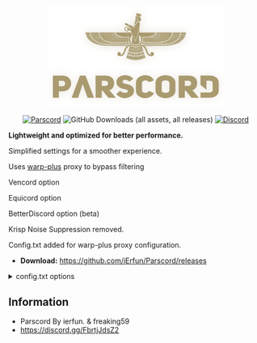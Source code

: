 <div align="center">

<a href="https://github.com/iErfun/Parscord"><img src="./assets/plogo.png" alt="Parscord" style="width: 70%"/></a>

[![Parscord](https://img.shields.io/badge/Parscord-grey?style=flat-square)](https://github.com/iErfun/Parscord)
![GitHub Downloads (all assets, all releases)](https://img.shields.io/github/downloads/iErfun/Parscord/total?style=flat-square&color=gray)
[![Discord](https://img.shields.io/discord/1266760643692859402?style=flat-square&logo=discord&logoColor=white&label=Discord&color=768AD4&)](https://discord.gg/FFbrtjJdsZ2)

</div>

**Lightweight and optimized for better performance.**

Simplified settings for a smoother experience.

Uses [warp-plus](https://github.com/bepass-org/warp-plus) proxy to bypass filtering

Vencord option

Equicord option

BetterDiscord option (beta)

Krisp Noise Suppression removed.

Config.txt added for warp-plus proxy configuration.

* **Download:** https://github.com/iErfun/Parscord/releases

<details>
<summary>config.txt options</summary>

```ini
MODE=1         # MODE=1 (Psiphon mode), MODE=2 (Warp mode), MODE=0 (disable proxy) 
DNS=1.1.1.1    # DNS address
REGION=US      # Psiphon country code
KEY=           # Warp+ key
ENDPOINT=      # Warp endpoint

DEBUG=false    # Debug mode (options: true, false)
```

</details>

## Information
- Parscord By ierfun. & freaking59
- https://discord.gg/FbrtjJdsZ2
